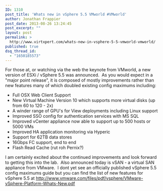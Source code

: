 ```yaml
---
ID: 1310
post_title: 'Whats new in vSphere 5.5 VMworld #VMworld'
author: Jonathan Frappier
post_date: 2013-08-26 13:24:45
post_excerpt: ""
layout: post
permalink: >
  http://www.virtxpert.com/whats-new-in-vsphere-5-5-vmworld-vmworld/
published: true
dsq_thread_id:
  - "1650185573"
---
```

For those at, or watching via the web the keynote from VMworld, a new version of ESXi / vSphere 5.5 was announced.  As you would expect in a "major point release", it is composed of mostly improvements rather than new features many of which doubled existing config maximums including:
<ul>
	<li>Full OSX Web Client Support</li>
	<li>New Virtual Machine Version 10 which supports more virtual disks (up from 60 to 120 - 2x)</li>
	<li>A winder range of GPU's for View deployments including Linux support</li>
	<li>Improved SSO config for authentication services with MS SQL</li>
	<li>Improved vCenter appliance now able to support up to 500 hosts or 5000 VMs</li>
	<li>Improved HA application monitoring via Hyperic</li>
	<li>Support for 62TB data stores</li>
	<li>16Gbps FC support, end to end</li>
	<li>Flash Read Cache (rut roh Pernix?)</li>
</ul>
I am certainly excited about the continued improvements and look forward to getting this into the lab.  Also announced today is vSAN - a virtual SAN appliance from VMware.  I dont yet see an officially published vSphere 5.5 config maximums guide but you can find the list of new features for vSphere 5.5 at <a href="http://www.vmware.com/files/pdf/vsphere/VMware-vSphere-Platform-Whats-New.pdf" target="_blank">http://www.vmware.com/files/pdf/vsphere/VMware-vSphere-Platform-Whats-New.pdf</a>
